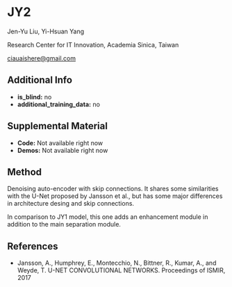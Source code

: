 # JY2 <!-- Your submission short name in <=4 characters -->
Jen-Yu Liu, Yi-Hsuan Yang

Research Center for IT Innovation, Academia Sinica, Taiwan <!-- Affiliations -->

ciauaishere@gmail.com <!-- one corresponding mail address -->

## Additional Info

* __is_blind:__ no  <!-- if you used supervised learning, answer no -->
* __additional_training_data:__ no  <!-- if you used more data than musdb (not including data augmentation)-->

## Supplemental Material

* __Code:__ Not available right now
* __Demos:__ Not available right now


## Method

Denoising auto-encoder with skip connections. It shares some similarities with the U-Net proposed by Jansson et al., but has some major differences in architecture desing and skip connections.

In comparison to JY1 model, this one adds an enhancement module in addition to the main separation module.


## References

- Jansson, A., Humphrey, E., Montecchio, N., Bittner, R., Kumar, A., and Weyde, T. U-NET CONVOLUTIONAL NETWORKS. Proceedings of ISMIR, 2017
